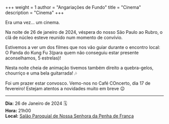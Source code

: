 +++
weight = 1
author = "Angariações de Fundo"
title = "Cinema"
description = "Cinema"
+++

Era uma vez... um cinema.

Na noite de 26 de janeiro de 2024, véspera do nosso São Paulo ao Rubro, o clã de núcleo esteve reunido num momento de convívio.

Estivemos a ver um dos filmes que nos vão guiar durante o encontro local: O Panda do Kung Fu 3(para quem não conseguiu estar presente aconselhamos, 5 estrelas)!

Nesta noite cheia de animação tivemos também direito a quebra-gelos, chourriço e uma bela guitarrada! 🎶

Foi um prazer estar convosco. Vemo-nos no Café COncerto, dia 17 de fevereiro!
Estejam atentos a novidades muito em breve 😉

---

**Dia:** 26 de Janeiro de 2024 🗓️ \
**Hora:** 21h00 \
**Local:** [Salão Paroquial de Nossa Senhora da Penha de França](https://maps.app.goo.gl/5UpepuxJ5T41kN6B9)
